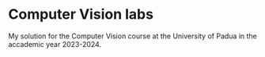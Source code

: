 # Computer Vision labs
My solution for the Computer Vision course at the University of Padua in the accademic year 2023-2024.
